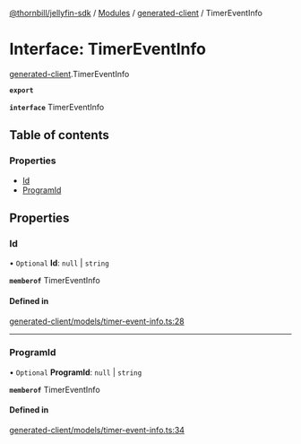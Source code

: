 [@thornbill/jellyfin-sdk](../README.md) / [Modules](../modules.md) / [generated-client](../modules/generated_client.md) / TimerEventInfo

# Interface: TimerEventInfo

[generated-client](../modules/generated_client.md).TimerEventInfo

**`export`**

**`interface`** TimerEventInfo

## Table of contents

### Properties

- [Id](generated_client.TimerEventInfo.md#id)
- [ProgramId](generated_client.TimerEventInfo.md#programid)

## Properties

### Id

• `Optional` **Id**: ``null`` \| `string`

**`memberof`** TimerEventInfo

#### Defined in

[generated-client/models/timer-event-info.ts:28](https://github.com/thornbill/jellyfin-sdk-typescript/blob/03092f3/src/generated-client/models/timer-event-info.ts#L28)

___

### ProgramId

• `Optional` **ProgramId**: ``null`` \| `string`

**`memberof`** TimerEventInfo

#### Defined in

[generated-client/models/timer-event-info.ts:34](https://github.com/thornbill/jellyfin-sdk-typescript/blob/03092f3/src/generated-client/models/timer-event-info.ts#L34)
